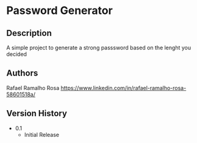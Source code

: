 # Password Generator



## Description

A simple project to generate a strong passsword based on the lenght you decided

## Authors

Rafael Ramalho Rosa
https://www.linkedin.com/in/rafael-ramalho-rosa-58601518a/

## Version History

* 0.1
    * Initial Release
